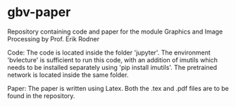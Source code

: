 # gbv-paper
Repository containing code and paper for the module Graphics and Image Processing by Prof. Erik Rodner

Code: The code is located inside the folder 'jupyter'. The environment 'bvlecture' is sufficient to run this code, with an addition of imutils which needs to be installed separately using 'pip install imutils'. The pretrained network is located inside the same folder.

Paper: The paper is written using Latex. Both the .tex and .pdf files are to be found in the repository.

